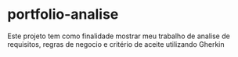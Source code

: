 # portfolio-analise
Este projeto tem como finalidade mostrar meu trabalho de analise de requisitos, regras de negocio e critério de aceite utilizando Gherkin
